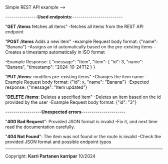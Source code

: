 Simple REST API example -->

----------------**Used endpoints:**-------------------------

"**GET /items** fetches all items"
-fetches all items from the REST API endpoint


"**POST /items** Adds a new item"
-example Request body format: {"name": "Banana"}
-Assigns an id automatically based on the pre-existing items
-Creates a timestamp automatically in ISO format

-Example Response:
{
    "message": "Item",
    "item": {
        "id": 3,
        "name": "Banana",
        "timestamp": "2024-10-24T12
    }
}


"**PUT /items**: modifies pre-existing items"
-Changes the item name
-Example Request body format: {"id": x, "name": "Banana"}
-Expected response: {"message": "Item updated"}


"**DELETE /items**: Deletes a specified item"
-Deletes an item based on the id provided by the user
-Example Request body format: {"id": "3"}


------------------**Unexpected errors**----------------------

"**400 Bad Request**": Provided JSON format is invalid
-Fix it, and next time read the documentation carefully.

"**404 Not Found**": The item was not found or the route is invalid
-Check the provided JSON format and possible endpoint typos

--------------------------------------------------------------

Copyright:
**Karri Partanen**
**karripar**
10/2024
